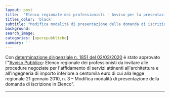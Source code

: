 ```yaml
---
layout: post
title:  "Elenco regionale dei professionisti - Avviso per la presentazione delle domande"
titles_color: 'black'
subtitle: "Modifica modalità di presentazione della domanda di iscrizione in Elenco"
background:
search_image:
categories: [operepubbliche]
summary: ''
---
```


Con [determinazione dirigenziale n. 1851 del 02/03/2020](http://www.regione.umbria.it/documents/18/1451039/D.D.+1851_2020.pdf/fe86de35-b399-4199-87cf-d74e5dde6efd) è stato approvato l'"[Avviso Pubblico](http://www.regione.umbria.it/opere-pubbliche/consulta-l-avviso): Elenco regionale dei professionisti da invitare alle procedure negoziate per l'affidamento di servizi attinenti all'architettura e all'ingegneria di importo inferiore a centomila euro di cui alla legge regionale 21 gennaio 2010, n. 3 – Modifica modalità di presentazione della domanda di iscrizione in Elenco".


---
